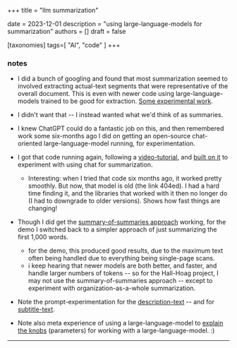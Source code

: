 +++
title = "llm summarization"

date = 2023-12-01
description = "using large-language-models for summarization"
authors = []
draft = false

[taxonomies]
tags=[ "AI", "code" ]
+++


### notes

- I did a bunch of googling and found that most summarization seemed to involved extracting actual-text segments that were representative of the overall document. This is even with newer code using large-language-models trained to be good for extraction. [Some experimental work](https://github.com/birkin/llm_summarizer_code).

- I didn't want that -- I instead wanted what we'd think of as summaries.

- I knew ChatGPT could do a fantastic job on this, and then remembered work some six-months ago I did on getting an open-source chat-oriented large-language-model running, for experimentation.

- I got that code running again, following a [video-tutorial](https://www.youtube.com/watch?v=-BidzsQYZM4), and [built on it](https://github.com/birkin/ml_llama_python_code) to experiment with using chat for summarization.
    - Interesting: when I tried that code six months ago, it worked pretty smoothly. But now, that model is old (the link 404ed). I had a hard time finding it, and the libraries that worked with it then no longer do (I had to downgrade to older versions). Shows how fast things are changing!

- Though I did get the [summary-of-summaries approach](https://github.com/birkin/ml_llama_python_code/blob/main/06_explores_summary_of_summaries.py) working, for the demo I switched back to a simpler approach of just summarizing the first 1,000 words.
    - for the demo, this produced good results, due to the maximum text often being handled due to everything being single-page scans.
    - i keep hearing that newer models are both better, and faster, and handle larger numbers of tokens -- so for the Hall-Hoag project, I may not use the summary-of-summaries approach -- except to experiment with organization-as-a-whole summarization.

- Note the prompt-experimentation for the [description-text](https://github.com/birkin/ml_llama_python_code/blob/762c0e2f27b39662b184c904249e217133ec11c4/07_temp_reversion_to_1000_words.py#L106-L109) -- and for [subtitle-text](https://github.com/birkin/ml_llama_python_code/blob/762c0e2f27b39662b184c904249e217133ec11c4/07_temp_reversion_to_1000_words.py#L110-L112).

- Note also meta experience of using a large-language-model to [explain the knobs](https://github.com/birkin/ml_llama_python_code/blob/762c0e2f27b39662b184c904249e217133ec11c4/07_temp_reversion_to_1000_words.py#L100) (parameters) for working with a large-language-model.  :)

---
